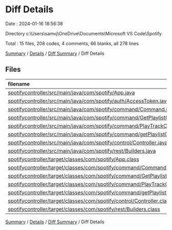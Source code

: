 # Diff Details

Date : 2024-01-16 18:56:38

Directory c:\\Users\\samvj\\OneDrive\\Documents\\Microsoft VS Code\\Spotify

Total : 15 files,  208 codes, 4 comments, 66 blanks, all 278 lines

[Summary](results.md) / [Details](details.md) / [Diff Summary](diff.md) / Diff Details

## Files
| filename | language | code | comment | blank | total |
| :--- | :--- | ---: | ---: | ---: | ---: |
| [spotifycontroller/src/main/java/com/spotify/App.java](/spotifycontroller/src/main/java/com/spotify/App.java) | Java | -3 | 4 | 1 | 2 |
| [spotifycontroller/src/main/java/com/spotify/auth/AccessToken.java](/spotifycontroller/src/main/java/com/spotify/auth/AccessToken.java) | Java | 0 | 0 | -1 | -1 |
| [spotifycontroller/src/main/java/com/spotify/command/Command.java](/spotifycontroller/src/main/java/com/spotify/command/Command.java) | Java | 1 | 0 | 1 | 2 |
| [spotifycontroller/src/main/java/com/spotify/command/GetPlaylistCommand.java](/spotifycontroller/src/main/java/com/spotify/command/GetPlaylistCommand.java) | Java | 21 | 0 | 9 | 30 |
| [spotifycontroller/src/main/java/com/spotify/command/PlayTrackCommand.java](/spotifycontroller/src/main/java/com/spotify/command/PlayTrackCommand.java) | Java | 18 | 0 | 10 | 28 |
| [spotifycontroller/src/main/java/com/spotify/command/getPlaylistCommand.java](/spotifycontroller/src/main/java/com/spotify/command/getPlaylistCommand.java) | Java | -21 | 0 | -9 | -30 |
| [spotifycontroller/src/main/java/com/spotify/control/Controller.java](/spotifycontroller/src/main/java/com/spotify/control/Controller.java) | Java | 129 | 0 | 54 | 183 |
| [spotifycontroller/src/main/java/com/spotify/rest/Builders.java](/spotifycontroller/src/main/java/com/spotify/rest/Builders.java) | Java | 12 | 0 | 1 | 13 |
| [spotifycontroller/target/classes/com/spotify/App.class](/spotifycontroller/target/classes/com/spotify/App.class) | Java | -2 | 0 | 0 | -2 |
| [spotifycontroller/target/classes/com/spotify/command/Command.class](/spotifycontroller/target/classes/com/spotify/command/Command.class) | Java | 1 | 0 | 0 | 1 |
| [spotifycontroller/target/classes/com/spotify/command/GetPlaylistCommand.class](/spotifycontroller/target/classes/com/spotify/command/GetPlaylistCommand.class) | Java | 29 | 0 | 0 | 29 |
| [spotifycontroller/target/classes/com/spotify/command/PlayTrackCommand.class](/spotifycontroller/target/classes/com/spotify/command/PlayTrackCommand.class) | Java | 24 | 0 | 0 | 24 |
| [spotifycontroller/target/classes/com/spotify/command/getPlaylistCommand.class](/spotifycontroller/target/classes/com/spotify/command/getPlaylistCommand.class) | Java | -29 | 0 | 0 | -29 |
| [spotifycontroller/target/classes/com/spotify/control/Controller.class](/spotifycontroller/target/classes/com/spotify/control/Controller.class) | Java | 26 | 0 | 0 | 26 |
| [spotifycontroller/target/classes/com/spotify/rest/Builders.class](/spotifycontroller/target/classes/com/spotify/rest/Builders.class) | Java | 2 | 0 | 0 | 2 |

[Summary](results.md) / [Details](details.md) / [Diff Summary](diff.md) / Diff Details